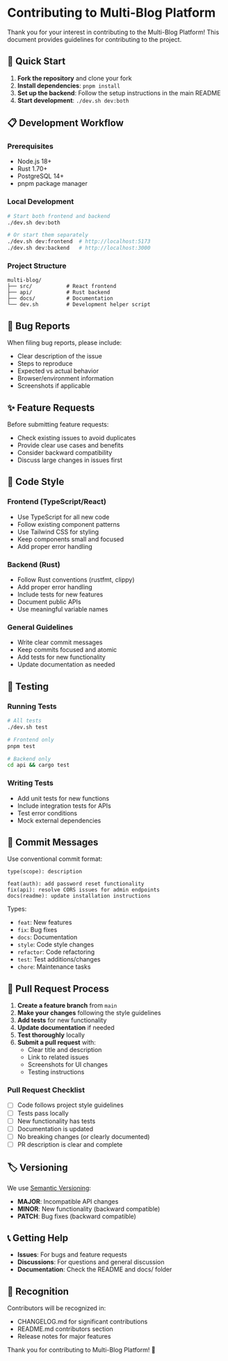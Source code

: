 # Contributing to Multi-Blog Platform

Thank you for your interest in contributing to the Multi-Blog Platform! This document provides guidelines for contributing to the project.

## 🚀 Quick Start

1. **Fork the repository** and clone your fork
2. **Install dependencies**: `pnpm install`
3. **Set up the backend**: Follow the setup instructions in the main README
4. **Start development**: `./dev.sh dev:both`

## 📋 Development Workflow

### Prerequisites

- Node.js 18+
- Rust 1.70+
- PostgreSQL 14+
- pnpm package manager

### Local Development

```bash
# Start both frontend and backend
./dev.sh dev:both

# Or start them separately
./dev.sh dev:frontend  # http://localhost:5173
./dev.sh dev:backend   # http://localhost:3000
```

### Project Structure

```
multi-blog/
├── src/           # React frontend
├── api/           # Rust backend
├── docs/          # Documentation
└── dev.sh         # Development helper script
```

## 🐛 Bug Reports

When filing bug reports, please include:

- Clear description of the issue
- Steps to reproduce
- Expected vs actual behavior
- Browser/environment information
- Screenshots if applicable

## ✨ Feature Requests

Before submitting feature requests:

- Check existing issues to avoid duplicates
- Provide clear use cases and benefits
- Consider backward compatibility
- Discuss large changes in issues first

## 🔧 Code Style

### Frontend (TypeScript/React)

- Use TypeScript for all new code
- Follow existing component patterns
- Use Tailwind CSS for styling
- Keep components small and focused
- Add proper error handling

### Backend (Rust)

- Follow Rust conventions (rustfmt, clippy)
- Add proper error handling
- Include tests for new features
- Document public APIs
- Use meaningful variable names

### General Guidelines

- Write clear commit messages
- Keep commits focused and atomic
- Add tests for new functionality
- Update documentation as needed

## 🧪 Testing

### Running Tests

```bash
# All tests
./dev.sh test

# Frontend only
pnpm test

# Backend only
cd api && cargo test
```

### Writing Tests

- Add unit tests for new functions
- Include integration tests for APIs
- Test error conditions
- Mock external dependencies

## 📝 Commit Messages

Use conventional commit format:

```
type(scope): description

feat(auth): add password reset functionality
fix(api): resolve CORS issues for admin endpoints
docs(readme): update installation instructions
```

Types:

- `feat`: New features
- `fix`: Bug fixes
- `docs`: Documentation
- `style`: Code style changes
- `refactor`: Code refactoring
- `test`: Test additions/changes
- `chore`: Maintenance tasks

## 🔀 Pull Request Process

1. **Create a feature branch** from `main`
2. **Make your changes** following the style guidelines
3. **Add tests** for new functionality
4. **Update documentation** if needed
5. **Test thoroughly** locally
6. **Submit a pull request** with:
   - Clear title and description
   - Link to related issues
   - Screenshots for UI changes
   - Testing instructions

### Pull Request Checklist

- [ ] Code follows project style guidelines
- [ ] Tests pass locally
- [ ] New functionality has tests
- [ ] Documentation is updated
- [ ] No breaking changes (or clearly documented)
- [ ] PR description is clear and complete

## 🏷️ Versioning

We use [Semantic Versioning](https://semver.org/):

- **MAJOR**: Incompatible API changes
- **MINOR**: New functionality (backward compatible)
- **PATCH**: Bug fixes (backward compatible)

## 📞 Getting Help

- **Issues**: For bugs and feature requests
- **Discussions**: For questions and general discussion
- **Documentation**: Check the README and docs/ folder

## 🙏 Recognition

Contributors will be recognized in:

- CHANGELOG.md for significant contributions
- README.md contributors section
- Release notes for major features

Thank you for contributing to Multi-Blog Platform! 🎉
